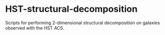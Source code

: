 # HST-structural-decomposition
Scripts for performing 2-dimensional structural decomposition on galaxies observed with the HST ACS.
